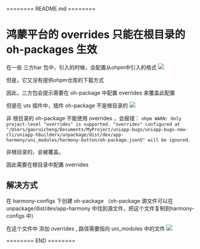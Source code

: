 ======== README.md ========

# 鸿蒙平台的 overrides 只能在根目录的 oh-packages 生效

在一些 三方har 包中，引入的时候，会配置从ohpm中引入的格式
![](https://yuhepicgo.oss-cn-beijing.aliyuncs.com/20250808111010282.png)

但是，它又没有提供ohpm仓库的下载方式

因此，三方包会提示需要在 oh-package 中配置 overrides 来覆盖此配置

但是在 uts 插件中，插件 oh-package 不是根目录的
![](https://yuhepicgo.oss-cn-beijing.aliyuncs.com/20250808111225896.png)

非 根目录的 oh-package 不能使用 overrides ，会报错：
`ohpm WARN: Only project-level "overrides" is supported. "overrides" configured at "/Users/gaoruicheng/Documents/MyProject/uniapp-bugs/uniapp-bugs-now-cli/uniapp-hbuilderx/unpackage/dist/dev/app-harmony/uni_modules/harmony-button/oh-package.json5" will be ignored.`

非根目录的，会被覆盖。

因此需要在根目录中配置 overrides

## 解决方式

在 harmony-configs 下创建 oh-package （oh-package 源文件可以在 unpackage/dist/dev/app-harmony 中找到源文件，把这个文件复制到harmony-configs 中）

在这个文件中 添加 overrides , 路径需要指向 uni_modules 中的文件
![](https://yuhepicgo.oss-cn-beijing.aliyuncs.com/20250808112438075.png)

======== END ========
